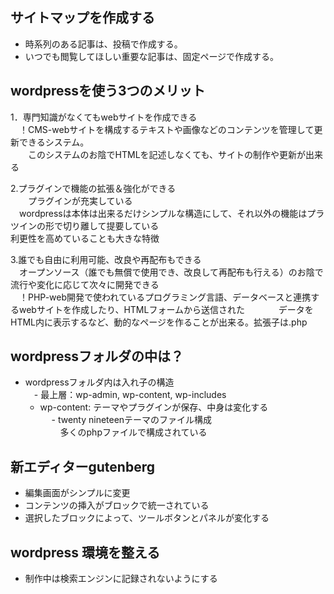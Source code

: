 ﻿## サイトマップを作成する
 - 時系列のある記事は、投稿で作成する。
 - いつでも閲覧してほしい重要な記事は、固定ページで作成する。
 
 ## wordpressを使う3つのメリット
 1．専門知識がなくてもwebサイトを作成できる  
 　！CMS-webサイトを構成するテキストや画像などのコンテンツを管理して更新できるシステム。  
 　　このシステムのお陰でHTMLを記述しなくても、サイトの制作や更新が出来る  
 
 2.プラグインで機能の拡張＆強化ができる  
 　　プラグインが充実している  
   　wordpressは本体は出来るだけシンプルな構造にして、それ以外の機能はプラツインの形で切り離して提要している  
     利更性を高めていることも大きな特徴  
      
 3.誰でも自由に利用可能、改良や再配布もできる  
 　オープンソース（誰でも無償で使用でき、改良して再配布も行える）のお陰で流行や変化に応じて次々に開発できる  
 　！PHP-web開発で使われているプログラミング言語、データベースと連携するwebサイトを作成したり、HTMLフォームから送信された  　　
  　 データをHTML内に表示するなど、動的なページを作ることが出来る。拡張子は.php  
    
## wordpressフォルダの中は？
- wordpressフォルダ内は入れ子の構造  
　- 最上層：wp-admin, wp-content, wp-includes  
    - wp-content: テーマやプラグインが保存、中身は変化する  
　  - twenty nineteenテーマのファイル構成  
  　　 多くのphpファイルで構成されている  
     
## 新エディターgutenberg
   - 編集画面がシンプルに変更
   - コンテンツの挿入がブロックで統一されている
   - 選択したブロックによって、ツールボタンとパネルが変化する
   
## wordpress 環境を整える
   - 制作中は検索エンジンに記録されないようにする
   　
  
 
 
  
